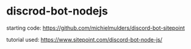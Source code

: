 # discrod-bot-nodejs


starting code: https://github.com/michielmulders/discord-bot-sitepoint

tutorial used: https://www.sitepoint.com/discord-bot-node-js/
